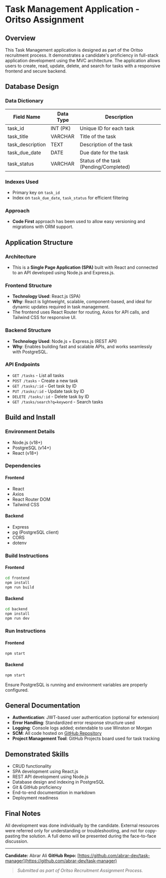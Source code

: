 # Task Management Application - Oritso Assignment

## Overview

This Task Management application is designed as part of the Oritso recruitment process. It demonstrates a candidate's proficiency in full-stack application development using the MVC architecture. The application allows users to create, read, update, delete, and search for tasks with a responsive frontend and secure backend.

## Database Design

### Data Dictionary

| Field Name        | Data Type | Description                                |
| ----------------- | --------- | ------------------------------------------ |
| task\_id          | INT (PK)  | Unique ID for each task                    |
| task\_title       | VARCHAR   | Title of the task                          |
| task\_description | TEXT      | Description of the task                    |
| task\_due\_date   | DATE      | Due date for the task                      |
| task\_status      | VARCHAR   | Status of the task (Pending/Completed)     |

### Indexes Used

* Primary key on `task_id`
* Index on `task_due_date`, `task_status` for efficient filtering

### Approach

* **Code First** approach has been used to allow easy versioning and migrations with ORM support.

## Application Structure

### Architecture

* This is a **Single Page Application (SPA)** built with React and connected to an API developed using Node.js and Express.js.

### Frontend Structure

* **Technology Used**: React.js (SPA)
* **Why**: React is lightweight, scalable, component-based, and ideal for dynamic updates required in task management.
* The frontend uses React Router for routing, Axios for API calls, and Tailwind CSS for responsive UI.

### Backend Structure

* **Technology Used**: Node.js + Express.js (REST API)
* **Why**: Enables building fast and scalable APIs, and works seamlessly with PostgreSQL.

### API Endpoints

* `GET /tasks` - List all tasks
* `POST /tasks` - Create a new task
* `GET /tasks/:id` - Get task by ID
* `PUT /tasks/:id` - Update task by ID
* `DELETE /tasks/:id` - Delete task by ID
* `GET /tasks/search?q=keyword` - Search tasks

## Build and Install

### Environment Details

* Node.js (v18+)
* PostgreSQL (v14+)
* React (v18+)

### Dependencies

#### Frontend

* React
* Axios
* React Router DOM
* Tailwind CSS

#### Backend

* Express
* pg (PostgreSQL client)
* CORS
* dotenv

### Build Instructions

#### Frontend

```bash
cd frontend
npm install
npm run build
```

#### Backend

```bash
cd backend
npm install
npm run dev
```

### Run Instructions

#### Frontend

```bash
npm start
```

#### Backend

```bash
npm start
```

Ensure PostgreSQL is running and environment variables are properly configured.

## General Documentation

* **Authentication**: JWT-based user authentication (optional for extension)
* **Error Handling**: Standardized error response structure used
* **Logging**: Console logs added; extendable to use Winston or Morgan
* **SCM**: All code hosted on [GitHub Repository](https://github.com/username/task-manager)
* **Project Management Tool**: GitHub Projects board used for task tracking

## Demonstrated Skills

* CRUD functionality
* SPA development using React.js
* REST API development using Node.js
* Database design and indexing in PostgreSQL
* Git & GitHub proficiency
* End-to-end documentation in markdown
* Deployment readiness

## Final Notes

All development was done individually by the candidate. External resources were referred only for understanding or troubleshooting, and not for copy-pasting the solution. A full demo will be presented during the face-to-face discussion.

---

**Candidate:** Abrar Ali
**GitHub Repo:** [https://github.com/abrar-dev/task-manager](https://github.com/abrar-dev/task-manager)

> *Submitted as part of Oritso Recruitment Assignment Process.*
